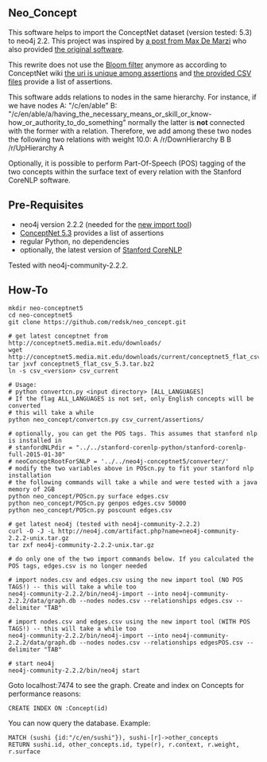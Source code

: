 Neo_Concept
-----------

This software helps to import the ConceptNet dataset (version tested: 5.3) to neo4j 2.2. 
This project was inspired by [a post from Max De Marzi](http://maxdemarzi.com/2013/05/13/knowledge-bases-in-neo4j/) who also provided [the original software](https://github.com/maxdemarzi/neo_concept).

This rewrite does not use the [Bloom filter](http://en.wikipedia.org/wiki/Bloom_filter) anymore as according to ConceptNet wiki [the uri is unique among assertions](https://github.com/commonsense/conceptnet5/wiki/Edges) and [the provided CSV files](http://conceptnet5.media.mit.edu/downloads/current/) provide a list of assertions. 

This software adds relations to nodes in the same hierarchy. For instance, if we have nodes
A: "/c/en/able"
B: "/c/en/able/a/having_the_necessary_means_or_skill_or_know-how_or_authority_to_do_something"
normally the latter is **not** connected with the former with a relation. Therefore, we add among these two nodes the following two relations with weight 10.0:
A /r/DownHierarchy B
B /r/UpHierarchy A

Optionally, it is possible to perform Part-Of-Speech (POS) tagging of the two concepts within the surface text of every relation with the Stanford CoreNLP software. 

Pre-Requisites
--------------

- neo4j version 2.2.2 (needed for the [new import tool](http://neo4j.com/docs/2.2.2/import-tool.html))
- [ConceptNet 5.3](http://conceptnet5.media.mit.edu/downloads/current/) provides a list of assertions
- regular Python, no dependencies
- optionally, the latest version of [Stanford CoreNLP](http://nlp.stanford.edu/software/corenlp.shtml)

Tested with neo4j-community-2.2.2.

How-To 
-------------------

    mkdir neo-conceptnet5
    cd neo-conceptnet5
    git clone https://github.com/redsk/neo_concept.git

    # get latest conceptnet from http://conceptnet5.media.mit.edu/downloads/
    wget http://conceptnet5.media.mit.edu/downloads/current/conceptnet5_flat_csv_5.3.tar.bz2
    tar jxvf conceptnet5_flat_csv_5.3.tar.bz2
    ln -s csv_<version> csv_current

    # Usage:
    # python convertcn.py <input directory> [ALL_LANGUAGES]
    # If the flag ALL_LANGUAGES is not set, only English concepts will be converted
    # this will take a while
    python neo_concept/convertcn.py csv_current/assertions/

    # optionally, you can get the POS tags. This assumes that stanford nlp is installed in
    # stanfordNLPdir = "../../stanford-corenlp-python/stanford-corenlp-full-2015-01-30"
    # neoConceptRootForSNLP = '../../neo4j-conceptnet5/converter/'
    # modify the two variables above in POScn.py to fit your stanford nlp installation
    # the following commands will take a while and were tested with a java memory of 2GB
    python neo_concept/POScn.py surface edges.csv
    python neo_concept/POScn.py genpos edges.csv 50000
    python neo_concept/POScn.py poscount edges.csv

    # get latest neo4j (tested with neo4j-community-2.2.2)
    curl -O -J -L http://neo4j.com/artifact.php?name=neo4j-community-2.2.2-unix.tar.gz
    tar zxf neo4j-community-2.2.2-unix.tar.gz

    # do only one of the two import commands below. If you calculated the POS tags, edges.csv is no longer needed

    # import nodes.csv and edges.csv using the new import tool (NO POS TAGS!) -- this will take a while too
    neo4j-community-2.2.2/bin/neo4j-import --into neo4j-community-2.2.2/data/graph.db --nodes nodes.csv --relationships edges.csv --delimiter "TAB"

    # import nodes.csv and edges.csv using the new import tool (WITH POS TAGS!) -- this will take a while too
    neo4j-community-2.2.2/bin/neo4j-import --into neo4j-community-2.2.2/data/graph.db --nodes nodes.csv --relationships edgesPOS.csv --delimiter "TAB"

    # start neo4j
    neo4j-community-2.2.2/bin/neo4j start


Goto localhost:7474 to see the graph. Create and index on Concepts for performance reasons:

    CREATE INDEX ON :Concept(id)

You can now query the database. Example:

    MATCH (sushi {id:"/c/en/sushi"}), sushi-[r]->other_concepts
    RETURN sushi.id, other_concepts.id, type(r), r.context, r.weight, r.surface
